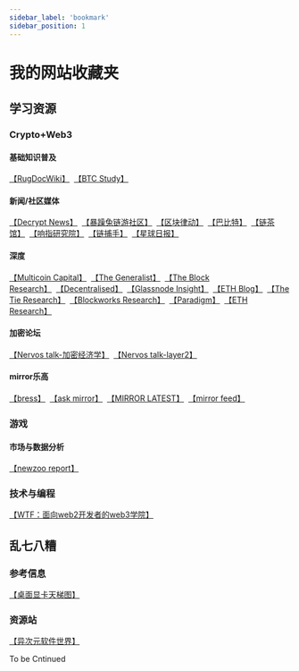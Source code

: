 ```yaml
---
sidebar_label: 'bookmark'
sidebar_position: 1
---
```


# 我的网站收藏夹

## 学习资源

### Crypto+Web3

#### 基础知识普及

[【RugDocWiki】](https://wiki.rugdoc.io/)&nbsp;&nbsp;[【BTC Study】](https://www.btcstudy.org/)&nbsp;&nbsp;


#### 新闻/社区媒体

[【Decrypt News】](https://decrypt.co/news)&nbsp;&nbsp;[【暴躁兔链游社区】](https://gamefi.ask4coin.com/)&nbsp;&nbsp;[【区块律动】](https://www.theblockbeats.info/)&nbsp;&nbsp;[【巴比特】](https://www.8btc.com/)&nbsp;&nbsp;[【链茶馆】](http://www.lianchaguan.com/)&nbsp;&nbsp;[【响指研究院】](https://research.snapfingers.com/)&nbsp;&nbsp;[【链捕手】](https://www.chaincatcher.com/)&nbsp;&nbsp;[【星球日报】](https://www.odaily.news/)&nbsp;&nbsp;

#### 深度

[【Multicoin Capital】](https://multicoin.capital/)&nbsp;&nbsp;[【The Generalist】](https://www.readthegeneralist.com/briefings)&nbsp;&nbsp;[【The Block Research】](https://www.theblockresearch.com/)&nbsp;&nbsp;[【Decentralised】](https://www.decentralised.co/)&nbsp;&nbsp;[【Glassnode Insight】](https://insights.glassnode.com/)&nbsp;&nbsp;[【ETH Blog】](https://blog.ethereum.org/)&nbsp;&nbsp;[【The Tie Research】](https://research.thetie.io/)&nbsp;&nbsp;[【Blockworks Research】](https://www.blockworksresearch.com/research)&nbsp;&nbsp;[【Paradigm】](https://www.paradigm.xyz/writing)&nbsp;&nbsp;[【ETH Research】](https://ethresear.ch/)&nbsp;&nbsp;

#### 加密论坛

[【Nervos talk-加密经济学】](https://talk.nervos.org/c/chinese/37-category/37)&nbsp;&nbsp;[【Nervos talk-layer2】](https://talk.nervos.org/c/chinese/layer-2/36)&nbsp;&nbsp;

#### mirror乐高

[【bress】](https://bress.xyz/zh)&nbsp;&nbsp;[【ask mirror】](https://askmirror.xyz/)&nbsp;&nbsp;[【MIRROR LATEST】](https://mirror-latest.non-standard.net/)&nbsp;&nbsp;[【mirror feed】](https://www.mirrorfeed.xyz/)&nbsp;&nbsp;

### 游戏

#### 市场与数据分析

[【newzoo report】](https://newzoo.com/insights/trend-reports)&nbsp;&nbsp;

### 技术与编程

[【WTF：面向web2开发者的web3学院】](https://wtf.academy/)&nbsp;&nbsp;

## 乱七八糟

### 参考信息

[【桌面显卡天梯图】](https://www.mydrivers.com/zhuanti/tianti/gpu/)&nbsp;&nbsp;

### 资源站

[【异次元软件世界】](https://www.iplaysoft.com/)&nbsp;&nbsp;

To be Cntinued